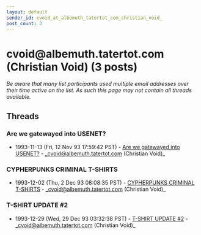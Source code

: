 ```yaml
---
layout: default
sender_id: cvoid_at_albemuth_tatertot_com_christian_void_
post_count: 3
---
```


# cvoid<span>@</span>albemuth.tatertot.com (Christian Void) (3 posts)

_Be aware that many list participants used multiple email addresses over their time active on the list. As such this page may not contain all threads available._

## Threads

### Are we gatewayed into USENET?
+ 1993-11-13 (Fri, 12 Nov 93 17:59:42 PST) - [Are we gatewayed into USENET?](/archive/1993/11/eefefd5480010cbdf593392f99bf1d0f44e16523eabb0acd4f06809793ce51d1) - _cvoid@albemuth.tatertot.com (Christian Void)_

### CYPHERPUNKS CRIMINAL T-SHIRTS
+ 1993-12-02 (Thu, 2 Dec 93 08:08:35 PST) - [CYPHERPUNKS CRIMINAL T-SHIRTS](/archive/1993/12/680cadcdf4d52b0c81c8fd0898aaea9ddc45faa4d48ac13af5cc9223378d5535) - _cvoid@albemuth.tatertot.com (Christian Void)_

### T-SHIRT UPDATE #2
+ 1993-12-29 (Wed, 29 Dec 93 03:32:38 PST) - [T-SHIRT UPDATE #2](/archive/1993/12/5158d014ac03d5f3b2f2dc36759d26844d88f8cad1be7ffe946bfd5c88b413e9) - _cvoid@albemuth.tatertot.com (Christian Void)_

